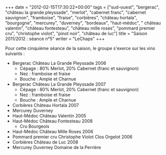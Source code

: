 +++
date = "2012-02-15T17:30:22+00:00"
tags = ["sud-ouest", "bergerac", "château la grande pleyssade", "merlot", "cabernet franc", "cabernet sauvignon", "framboise", "fraise", "corbières", "château hortala", "bourgogne", "mercurey", "duverney", "bordeaux", "haut-médoc", " château valentin", "château fontesteau", "château mille roses", "pommard premier cru", "christophe violot", "pinot noir", "château de luc"]
title = "Saison 2011/2012 : séance n°5"
writer = "LeChaps"
+++

Pour cette cinquième séance de la saison, le groupe s'exerce sur les vins suivants :

* Bergerac Château La Grande Pleyssade 2006
  * Cépage : 80% Merlot, 20% Cabernet (franc et sauvignon)
  * Nez : framboise et fraise
  * Bouche : Ample et Charnue
* Bergerac Château La Grande Pleyssade 2007
  * Cépage : 80% Merlot, 20% Cabernet (franc et sauvignon)
  * Nez : framboise et fraise
  * Bouche : Ample et Charnue
* Corbières Château Hortala 2007 
* Mercurey Duverney
* Haut-Médoc Château Valentin 2005
* Haut-Médoc Château Fontesteau 2008 
  * Cru Bourgeois
* Haut-Médoc Château Mille Roses 2006
* Pommard premier cru Christophe Violot Clos Orgelot 2006
* Corbières Château de Luc 2008
* Mercurey Duverney Domaine de la Perrière